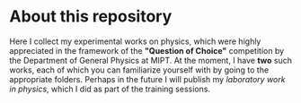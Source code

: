 # About this repository
Here I collect my experimental works on physics, which were highly appreciated in the framework of the **"Question of Choice"** competition by the Department of General Physics at MIPT. 
At the moment, I have **two** such works, each of which you can familiarize yourself with by going to the appropriate folders.
Perhaps in the future I will publish my *laboratory work in physics*, which I did as part of the training sessions.